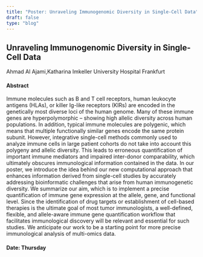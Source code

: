 ```yaml
---
title: "Poster: Unraveling Immunogenomic Diversity in Single-Cell Data"
draft: false
type: "blog"
---
```


## Unraveling Immunogenomic Diversity in Single-Cell Data
Ahmad Al Ajami,Katharina Imkeller
University Hospital Frankfurt
#### Abstract

Immune molecules such as B and T cell receptors, human leukocyte antigens (HLAs), or killer Ig-like receptors (KIRs) are encoded in the genetically most diverse loci of the human genome. Many of these immune genes are hyperpolymorphic – showing high allelic diversity across human populations. In addition, typical immune molecules are polygenic, which means that multiple functionally similar genes encode the same protein subunit.  However, integrative single-cell methods commonly used to analyze immune cells in large patient cohorts do not take into account this polygeny and allelic diversity. This leads to erroneous quantification of important immune mediators and impaired inter-donor comparability, which ultimately obscures immunological information contained in the data.  In our poster, we introduce the idea behind our new computational approach that enhances information derived from single-cell studies by accurately addressing bioinformatic challenges that arise from human immunogenetic diversity. We summarize our aim, which is to implement a precise quantification of immune gene expression at the allele, gene, and functional level.  Since the identification of drug targets or establishment of cell-based therapies is the ultimate goal of most tumor immunologists, a well-defined, flexible, and allele-aware immune gene quantification workflow that facilitates immunological discovery will be relevant and essential for such studies. We anticipate our work to be a starting point for more precise immunological analysis of multi-omics data.


#### Date: Thursday